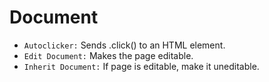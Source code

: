 # Document

- `Autoclicker:` Sends .click() to an HTML element.
- `Edit Document:` Makes the page editable.
- `Inherit Document:` If page is editable, make it uneditable.
